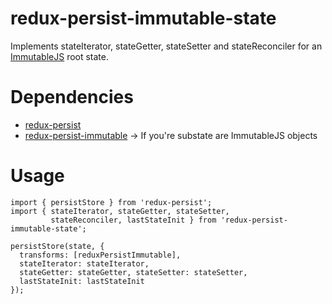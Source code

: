 # redux-persist-immutable-state
Implements stateIterator, stateGetter, stateSetter and stateReconciler for an [ImmutableJS](https://facebook.github.io/immutable-js/) root state.

# Dependencies
- [redux-persist](https://www.npmjs.com/package/redux-persist)
- [redux-persist-immutable](https://www.npmjs.com/package/redux-persist-immutable) -> If you're substate are ImmutableJS objects

# Usage

```
import { persistStore } from 'redux-persist';
import { stateIterator, stateGetter, stateSetter, 
         stateReconciler, lastStateInit } from 'redux-persist-immutable-state';

persistStore(state, {
  transforms: [reduxPersistImmutable], 
  stateIterator: stateIterator,  
  stateGetter: stateGetter, stateSetter: stateSetter,
  lastStateInit: lastStateInit
});
```
